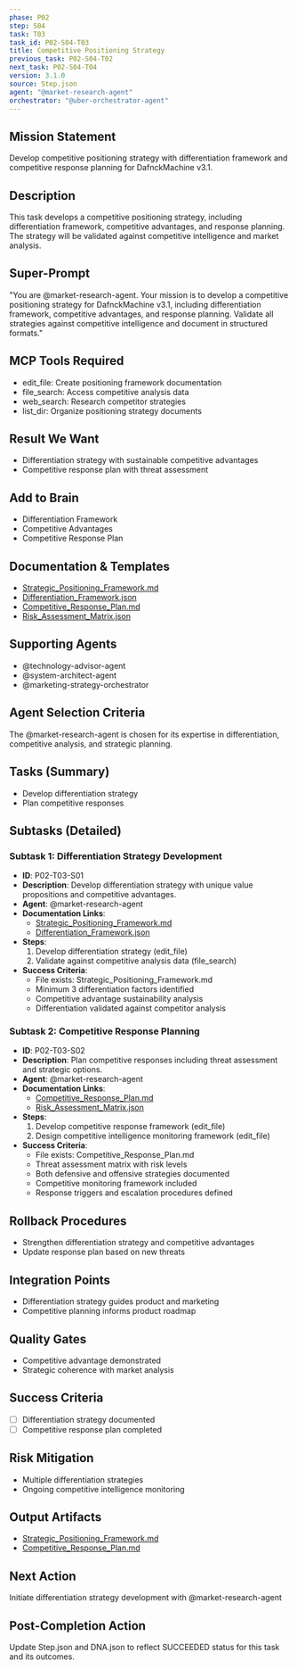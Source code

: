 ```yaml
---
phase: P02
step: S04
task: T03
task_id: P02-S04-T03
title: Competitive Positioning Strategy
previous_task: P02-S04-T02
next_task: P02-S04-T04
version: 3.1.0
source: Step.json
agent: "@market-research-agent"
orchestrator: "@uber-orchestrator-agent"
---
```


## Mission Statement
Develop competitive positioning strategy with differentiation framework and competitive response planning for DafnckMachine v3.1.

## Description
This task develops a competitive positioning strategy, including differentiation framework, competitive advantages, and response planning. The strategy will be validated against competitive intelligence and market analysis.

## Super-Prompt
"You are @market-research-agent. Your mission is to develop a competitive positioning strategy for DafnckMachine v3.1, including differentiation framework, competitive advantages, and response planning. Validate all strategies against competitive intelligence and document in structured formats."

## MCP Tools Required
- edit_file: Create positioning framework documentation
- file_search: Access competitive analysis data
- web_search: Research competitor strategies
- list_dir: Organize positioning strategy documents

## Result We Want
- Differentiation strategy with sustainable competitive advantages
- Competitive response plan with threat assessment

## Add to Brain
- Differentiation Framework
- Competitive Advantages
- Competitive Response Plan

## Documentation & Templates
- [Strategic_Positioning_Framework.md](mdc:01_Machine/04_Documentation/Doc/Phase_2/04_Business_Strategy/Strategic_Positioning_Framework.md)
- [Differentiation_Framework.json](mdc:01_Machine/04_Documentation/Doc/Phase_2/04_Business_Strategy/Differentiation_Framework.json)
- [Competitive_Response_Plan.md](mdc:01_Machine/04_Documentation/Doc/Phase_2/04_Business_Strategy/Competitive_Response_Plan.md)
- [Risk_Assessment_Matrix.json](mdc:01_Machine/04_Documentation/Doc/Phase_2/04_Business_Strategy/Risk_Assessment_Matrix.json)

## Supporting Agents
- @technology-advisor-agent
- @system-architect-agent
- @marketing-strategy-orchestrator

## Agent Selection Criteria
The @market-research-agent is chosen for its expertise in differentiation, competitive analysis, and strategic planning.

## Tasks (Summary)
- Develop differentiation strategy
- Plan competitive responses

## Subtasks (Detailed)
### Subtask 1: Differentiation Strategy Development
- **ID**: P02-T03-S01
- **Description**: Develop differentiation strategy with unique value propositions and competitive advantages.
- **Agent**: @market-research-agent
- **Documentation Links**:
  - [Strategic_Positioning_Framework.md](mdc:01_Machine/04_Documentation/Doc/Phase_2/04_Business_Strategy/Strategic_Positioning_Framework.md)
  - [Differentiation_Framework.json](mdc:01_Machine/04_Documentation/Doc/Phase_2/04_Business_Strategy/Differentiation_Framework.json)
- **Steps**:
  1. Develop differentiation strategy (edit_file)
  2. Validate against competitive analysis data (file_search)
- **Success Criteria**:
  - File exists: Strategic_Positioning_Framework.md
  - Minimum 3 differentiation factors identified
  - Competitive advantage sustainability analysis
  - Differentiation validated against competitor analysis

### Subtask 2: Competitive Response Planning
- **ID**: P02-T03-S02
- **Description**: Plan competitive responses including threat assessment and strategic options.
- **Agent**: @market-research-agent
- **Documentation Links**:
  - [Competitive_Response_Plan.md](mdc:01_Machine/04_Documentation/Doc/Phase_2/04_Business_Strategy/Competitive_Response_Plan.md)
  - [Risk_Assessment_Matrix.json](mdc:01_Machine/04_Documentation/Doc/Phase_2/04_Business_Strategy/Risk_Assessment_Matrix.json)
- **Steps**:
  1. Develop competitive response framework (edit_file)
  2. Design competitive intelligence monitoring framework (edit_file)
- **Success Criteria**:
  - File exists: Competitive_Response_Plan.md
  - Threat assessment matrix with risk levels
  - Both defensive and offensive strategies documented
  - Competitive monitoring framework included
  - Response triggers and escalation procedures defined

## Rollback Procedures
- Strengthen differentiation strategy and competitive advantages
- Update response plan based on new threats

## Integration Points
- Differentiation strategy guides product and marketing
- Competitive planning informs product roadmap

## Quality Gates
- Competitive advantage demonstrated
- Strategic coherence with market analysis

## Success Criteria
- [ ] Differentiation strategy documented
- [ ] Competitive response plan completed

## Risk Mitigation
- Multiple differentiation strategies
- Ongoing competitive intelligence monitoring

## Output Artifacts
- [Strategic_Positioning_Framework.md](mdc:01_Machine/04_Documentation/vision/Phase_2/04_Business_Strategy/Strategic_Positioning_Framework.md)
- [Competitive_Response_Plan.md](mdc:01_Machine/04_Documentation/vision/Phase_2/04_Business_Strategy/Competitive_Response_Plan.md)

## Next Action
Initiate differentiation strategy development with @market-research-agent

## Post-Completion Action
Update Step.json and DNA.json to reflect SUCCEEDED status for this task and its outcomes. 